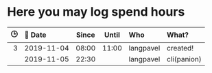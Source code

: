 # Here you may log spend hours

|  🕒 | 📅 Date    | Since | Until | Who       | What?
| --: | :--------- | :---: | :---: | :-------- | :----
| 3   | 2019-11-04 | 08:00 | 11:00 | langpavel | created!
|     | 2019-11-05 | 22:30 |       | langpavel | cli(panion)

